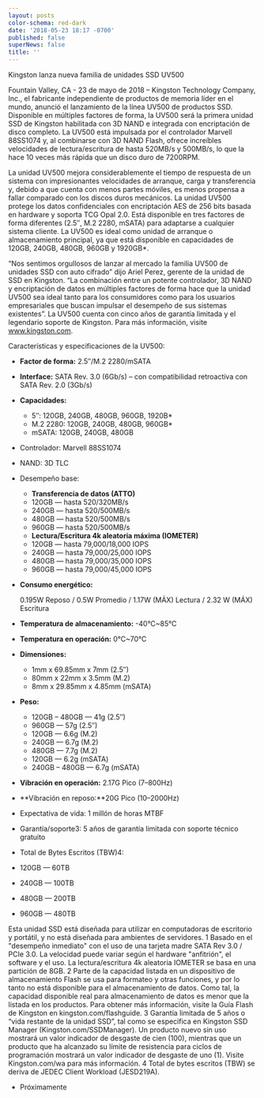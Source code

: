 ```yaml
---
layout: posts
color-schema: red-dark
date: '2018-05-23 18:17 -0700'
published: false
superNews: false
title: ''
---
```

Kingston lanza nueva familia de unidades SSD UV500

Fountain Valley, CA - 23 de mayo de 2018 – Kingston Technology Company, Inc., el fabricante independiente de productos de memoria líder en el mundo, anunció el lanzamiento de la línea UV500 de productos SSD. Disponible en múltiples factores de forma, la UV500 será la primera unidad SSD de Kingston habilitada con 3D NAND e integrada con encriptación de disco completo. La UV500 está impulsada por el controlador Marvell 88SS1074 y, al combinarse con 3D NAND Flash, ofrece increíbles velocidades de lectura/escritura de hasta 520MB/s y 500MB/s, lo que la hace 10 veces más rápida que un disco duro de 7200RPM.

La unidad UV500 mejora considerablemente el tiempo de respuesta de un sistema con impresionantes velocidades de arranque, carga y transferencia y, debido a que cuenta con menos partes móviles, es menos propensa a fallar comparado con los discos duros mecánicos. La unidad UV500 protege los datos confidenciales con encriptación AES de 256 bits basada en hardware y soporta TCG Opal 2.0. Está disponible en tres factores de forma diferentes (2.5″, M.2 2280, mSATA) para adaptarse a cualquier sistema cliente. La UV500 es ideal como unidad de arranque o almacenamiento principal, ya que está disponible en capacidades de 120GB, 240GB, 480GB, 960GB y 1920GB*.
            
“Nos sentimos orgullosos de lanzar al mercado la familia UV500 de unidades SSD con auto cifrado” dijo Ariel Perez, gerente de la unidad de SSD en Kingston. “La combinación entre un potente controlador, 3D NAND y encriptación de datos en múltiples factores de forma hace que la unidad UV500 sea ideal tanto para los consumidores como para los usuarios empresariales que buscan impulsar el desempeño de sus sistemas existentes”. 
La UV500 cuenta con cinco años de garantía limitada y el legendario soporte de Kingston. Para más información, visite www.kingston.com.

Características y especificaciones de la UV500:
- **Factor de forma:** 2.5″/M.2 2280/mSATA
- **Interface:** SATA Rev. 3.0 (6Gb/s) – con compatibilidad retroactiva con SATA Rev. 2.0 (3Gb/s)
- **Capacidades:**
  - 5″: 120GB, 240GB, 480GB, 960GB, 1920B*
  - M.2 2280: 120GB, 240GB, 480GB, 960GB*
  - mSATA: 120GB, 240GB, 480GB
- Controlador: Marvell 88SS1074 
- NAND: 3D TLC
- Desempeño base:
  - **Transferencia de datos (ATTO)**
  - 120GB — hasta 520/320MB/s
  - 240GB — hasta 520/500MB/s
  - 480GB — hasta 520/500MB/s
  - 960GB — hasta 520/500MB/s
  - **Lectura/Escritura 4k aleatoria máxima (IOMETER)**
  - 120GB — hasta 79,000/18,000 IOPS
  - 240GB — hasta 79,000/25,000 IOPS
  - 480GB — hasta 79,000/35,000 IOPS
  - 960GB — hasta 79,000/45,000 IOPS
 
- **Consumo energético:**

	0.195W Reposo / 0.5W Promedio / 1.17W (MÁX) Lectura / 2.32 W (MÁX) Escritura
- **Temperatura de almacenamiento:** -40°C~85°C
- **Temperatura en operación:** 0°C~70°C
- **Dimensiones:** 
  - 1mm x 69.85mm x 7mm (2.5″)
  - 80mm x 22mm x 3.5mm (M.2)
  - 8mm x 29.85mm x 4.85mm (mSATA)
- **Peso:** 
  - 120GB – 480GB — 41g (2.5″)
  - 960GB — 57g (2.5″)
  - 120GB — 6.6g (M.2)
  - 240GB — 6.7g (M.2)
  - 480GB — 7.7g (M.2)
  - 120GB — 6.2g (mSATA)
  - 240GB – 480GB — 6.7g (mSATA)

- **Vibración en operación:** 2.17G Pico (7–800Hz)
- **Vibración en reposo:**20G Pico (10–2000Hz)
- Expectativa de vida: 1 millón de horas MTBF
- Garantía/soporte3: 5 años de garantía limitada con soporte técnico gratuito
- Total de Bytes Escritos (TBW)4: 
- 120GB — 60TB
- 240GB — 100TB
- 480GB — 200TB
- 960GB — 480TB


Esta unidad SSD está diseñada para utilizar en computadoras de escritorio y portátil, y no está diseñada para ambientes de servidores.
1 Basado en el "desempeño inmediato" con el uso de una tarjeta madre SATA Rev 3.0 / PCIe 3.0. La velocidad puede variar según el hardware "anfitrión", el software y el uso. La lectura/escritura 4k aleatoria IOMETER se basa en una partición de 8GB.
2 Parte de la capacidad listada en un dispositivo de almacenamiento Flash se usa para formateo y otras funciones, y por lo tanto no está disponible para el almacenamiento de datos. Como tal, la capacidad disponible real para almacenamiento de datos es menor que la listada en los productos. Para obtener más información, visite la Guía Flash de Kingston en kingston.com/flashguide.
3 Garantía limitada de 5 años o “vida restante de la unidad SSD”, tal como se especifica en Kingston SSD Manager (Kingston.com/SSDManager). Un producto nuevo sin uso mostrará un valor indicador de desgaste de cien (100), mientras que un producto que ha alcanzado su límite de resistencia para ciclos de programación mostrará un valor indicador de desgaste de uno (1). Visite Kingston.com/wa para más información.
4 Total de bytes escritos (TBW) se deriva de JEDEC Client Workload (JESD219A).
* Próximamente

